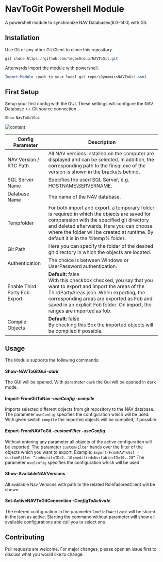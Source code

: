 # NavToGit Powershell Module
A powershell module to synchronize NAV Databases(6.0-14.0) with Git.

## Installation

Use Git or any other Git Client to clone this repository.

```powershell
git clone https://github.com/tegosGroup/NAVToGit.git
```
Afterwards import the module with powershell.

```powershell
Import-Module <path to your local git repo>\DynamicsNAVToGit.psm1
```

## First Setup
Setup your first config with the GUI. These settings will configure the NAV Database <-> Git source connection.
```powershell
Show-NavToGitGui
```

![content](https://user-images.githubusercontent.com/60692534/73855139-ec1bd380-4833-11ea-855d-02998ea515ab.png)

Config Parameter |  Description
------------ | -------------
NAV Version / RTC Path  | All NAV versions installed on the computer are displayed and can be selected. In addition, the corresponding path to the finsql.exe of the version is shown in the brackets behind.
SQL Server Name | Specifies the used SQL Server, e.g. HOSTNAME\SERVERNAME.
Database Name | The name of the NAV database.
Tempfolder | For both import and export, a temporary folder is required in which the objects are saved for comparasion with the specified git directory and deleted afterwards. Here you can choose where the folder will be created at runtime. By default it is in the %temp% folder.
Git Path | Here you can specify the folder of the desired git directory in which the objects are located.
Authentication | The choice is between Windows or UserPassword authentication.
Enable Third Party Fob Export | **Default:** false <br/> With this checkbox checked, you say that you want to export and import the areas of the ThirdPartyAreas.json. When exporting, the corresponding areas are exported as Fob and saved in an explicit Fob folder. On import, the ranges are imported as fob. 
Compile Objects |  **Default:** false <br/> By checking this Box the imported objects will be compiled if possible.

## Usage
The Module supports the following commands:

#### Show-NAVToGitGui *-dark*
The GUI will be opened. With parameter `dark` the Gui will be opened in dark mode.

#### Import-FromGitToNav *-useConfig <ConfigName> -compile*
Imports selected different objects from git repository to the NAV database.
The parameter `useConfig` specifies the configuration which will be used. With given switch `compile` the imported objects will be compiled, if possible.

#### Export-FromNAVToGit *-customFilter <Filter> -useConfig <ConfigName>*
Without entering any parameter all objects of the active configuration will be exported. 
The parameter `customFilter` hands over the filter of the objects which you want to export. Example: `Export-FromNAVToGit -customFilter “codeunit=ID=2..10;modified=No;table=ID=10..20”`
The parameter `useConfig` specifies the configuration which will be used.

#### Show-AvailableNAVVersions
All available Nav Versions with path to the related RoleTailoredClient will be shown.

#### Set-ActiveNAVToGitConnection *-ConfigToActivate <ConfigName>*
The entered configuration in the parameter `ConfigToActivate` will be stored in the json as active. 
Starting the command without parameter will show all available configurations and call you to select one.

## Contributing
Pull requests are welcome. For major changes, please open an issue first to discuss what you would like to change.
